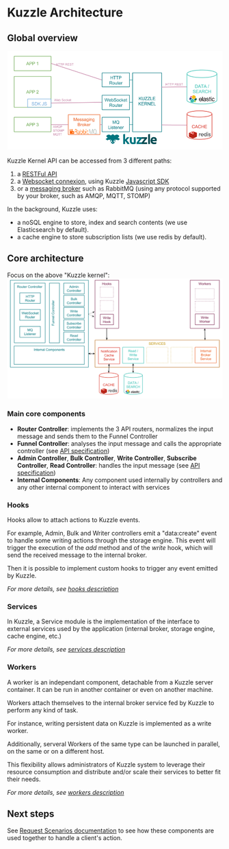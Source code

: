 # Kuzzle Architecture

## Global overview

![archi_fonctionnal](images/kuzzle_functional_architecture.png)

Kuzzle Kernel API can be accessed from 3 different paths:

1. a [RESTFul API](api-specifications.md#REST)
2. a [Websocket connexion](api-specifications.md#Websocket), using Kuzzle [Javascript SDK](https://stash.kaliop.net/projects/LABS/repos/kuzzle-sdk-js)
3. or a [messaging broker](api-specifications.md#AMQP-STOMP-MQTT) such as RabbitMQ (using any protocol supported by your broker, such as AMQP, MQTT, STOMP)

In the background, Kuzzle uses:

* a noSQL engine to store, index and search contents (we use Elasticsearch by default).
* a cache engine to store subscription lists (we use redis by default).

## Core architecture

Focus on the above "Kuzzle kernel":
![archi_core](images/kuzzle_core_architecture.png)

### Main core components

* **Router Controller**: implements the 3 API routers, normalizes the input message and sends them to the Funnel Controller
* **Funnel Controller**: analyses the input message and calls the appropriate controller (see [API specification](api-specifications.md))
* **Admin Controller**, **Bulk Controller**, **Write Controller**, **Subscribe Controller**, **Read Controller**: handles the input message (see [API specification](api-specifications.md))
* **Internal Components**: Any component used internally by controllers and any other internal component to interact with services


### Hooks

Hooks allow to attach actions to Kuzzle events.

For example, Admin, Bulk and Writer controllers emit a "data:create" event to handle some writing actions through the storage engine.
This event will trigger the execution of the *add* method and of the *write* hook, which will send the received message to the internal broker.

Then it is possible to implement custom hooks to trigger any event emitted by Kuzzle.

_For more details, see [hooks description](../lib/hooks/README.md)_

### Services

In Kuzzle, a Service module is the implementation of the interface to external services used by the application (internal broker, storage engine, cache engine, etc.)

_For more details, see [services description](../lib/services/README.md)_

### Workers

A worker is an independant component, detachable from a Kuzzle server container. It can be run in another container or even on another machine.

Workers attach themselves to the internal broker service fed by Kuzzle to perform any kind of task.

For instance, writing persistent data on Kuzzle is implemented as a write worker.

Additionally, serveral Workers of the same type can be launched in parallel, on the same or on a different host.

This flexibility allows administrators of Kuzzle system to leverage their resource consumption and distribute and/or scale their services to better fit their needs.


_For more details, see [workers description](../lib/workers/README.md)_

## Next steps

See [Request Scenarios documentation](request_scenarios/README.md) to see how these components are used together to handle a client's action.

